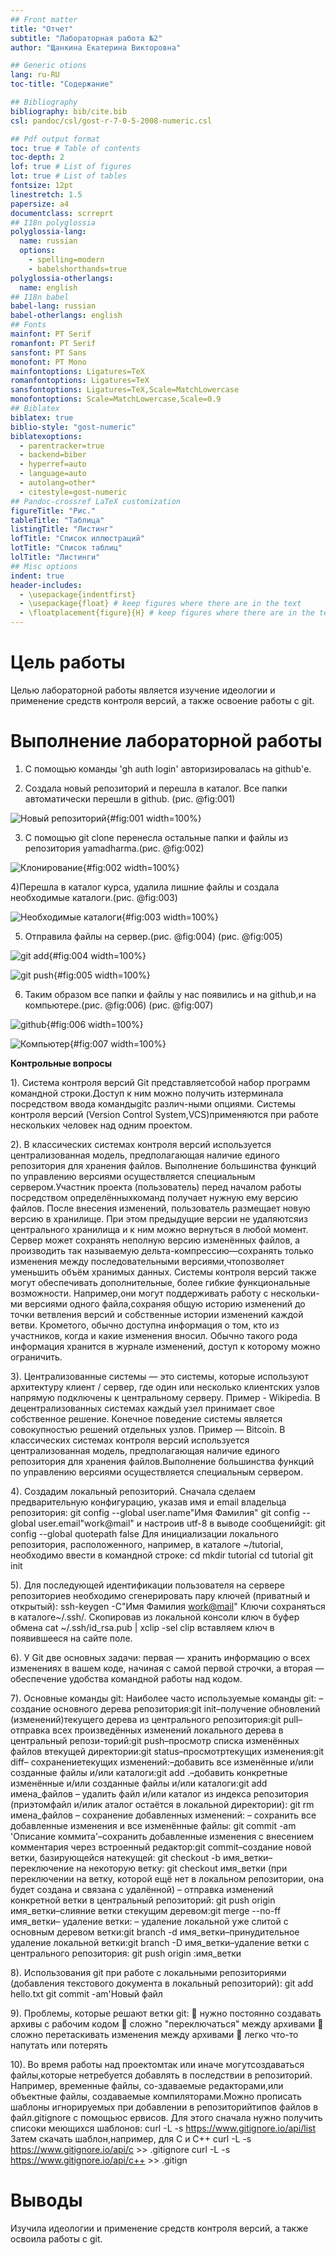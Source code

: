 ```yaml
---
## Front matter
title: "Отчет"
subtitle: "Лабораторная работа №2"
author: "Щанкина Екатерина Викторовна"

## Generic otions
lang: ru-RU
toc-title: "Содержание"

## Bibliography
bibliography: bib/cite.bib
csl: pandoc/csl/gost-r-7-0-5-2008-numeric.csl

## Pdf output format
toc: true # Table of contents
toc-depth: 2
lof: true # List of figures
lot: true # List of tables
fontsize: 12pt
linestretch: 1.5
papersize: a4
documentclass: scrreprt
## I18n polyglossia
polyglossia-lang:
  name: russian
  options:
	- spelling=modern
	- babelshorthands=true
polyglossia-otherlangs:
  name: english
## I18n babel
babel-lang: russian
babel-otherlangs: english
## Fonts
mainfont: PT Serif
romanfont: PT Serif
sansfont: PT Sans
monofont: PT Mono
mainfontoptions: Ligatures=TeX
romanfontoptions: Ligatures=TeX
sansfontoptions: Ligatures=TeX,Scale=MatchLowercase
monofontoptions: Scale=MatchLowercase,Scale=0.9
## Biblatex
biblatex: true
biblio-style: "gost-numeric"
biblatexoptions:
  - parentracker=true
  - backend=biber
  - hyperref=auto
  - language=auto
  - autolang=other*
  - citestyle=gost-numeric
## Pandoc-crossref LaTeX customization
figureTitle: "Рис."
tableTitle: "Таблица"
listingTitle: "Листинг"
lofTitle: "Список иллюстраций"
lotTitle: "Список таблиц"
lolTitle: "Листинги"
## Misc options
indent: true
header-includes:
  - \usepackage{indentfirst}
  - \usepackage{float} # keep figures where there are in the text
  - \floatplacement{figure}{H} # keep figures where there are in the text
---
```


# Цель работы
 Целью лабораторной работы является изучение идеологии и применение средств контроля версий, а также освоение работы с git.


# Выполнение лабораторной работы

1) С помощью команды 'gh auth login' авторизировалась на github'е.

2) Создала новый репозиторий и перешла в каталог. Все папки автоматически перешли в github. (рис. @fig:001)

![Новый репозиторий](image/1.png){#fig:001 width=100%}

3) С помощью git clone перенесла остальные папки и файлы из репозитория yamadharma.(рис. @fig:002)

![Клонирование](image/2.png){#fig:002 width=100%}

4)Перешла в каталог курса, удалила лишние файлы и создала необходимые каталоги.(рис. @fig:003)

![Необходимые каталоги](image/2.png){#fig:003 width=100%}

5) Отправила файлы на сервер.(рис. @fig:004) (рис. @fig:005)

![git add](image/3.png){#fig:004 width=100%}

![git push](image/4.png){#fig:005 width=100%}

6) Таким образом все папки и файлы у нас появились и на github,и на компьютере.(рис. @fig:006) (рис. @fig:007)

![github](image/5.png){#fig:006 width=100%}

![Компьютер](image/6.png){#fig:007 width=100%}


**Контрольные вопросы**

1). Система контроля версий Git представляетсобой набор программ командной
строки.Доступ к ним можно получить изтерминала посредством ввода командыgitс
различ-ными опциями. Системы контроля версий (Version Control
System,VCS)применяются при работе нескольких человек над одним проектом.

2). В классических системах контроля версий используется централизованная модель,
предполагающая наличие единого репозитория для хранения файлов. Выполнение
большинства функций по управлению версиями осуществляется специальным
сервером.Участник проекта (пользователь) перед началом работы посредством
определённыхкоманд получает нужную ему версию файлов. После внесения
изменений, пользователь размещает новую версию в хранилище. При этом
предыдущие версии не удаляютсяиз центрального хранилища и к ним можно
вернуться в любой момент. Сервер может сохранять неполную версию изменённых
файлов, а производить так называемую дельта-компрессию—сохранять только
изменения между последовательными версиями,чтопозволяет уменьшить объём
хранимых данных.
Системы контроля версий также могут обеспечивать дополнительные, более гибкие
функциональные возможности. Например,они могут поддерживать работу с
нескольки-ми версиями одного файла,сохраняя общую историю изменений до точки
ветвления версий и собственные истории изменений каждой ветви. Крометого,
обычно доступна информация о том, кто из участников, когда и какие изменения
вносил. Обычно такого рода информация хранится в журнале изменений, доступ к
которому можно ограничить.

3). Централизованные системы — это системы, которые используют архитектуру клиент /
сервер, где один или несколько клиентских узлов напрямую подключены к центральному
серверу. Пример - Wikipedia.
В децентрализованных системах каждый узел принимает свое собственное решение.
Конечное поведение системы является совокупностью решений отдельных узлов.
Пример — Bitcoin.
В классических системах контроля версий используется централизованная модель,
предполагающая наличие единого репозитория для хранения файлов.Выполнение
большинства функций по управлению версиями осуществляется специальным
сервером.

4). Создадим локальный репозиторий. Сначала сделаем предварительную
конфигурацию, указав имя и email владельца репозитория:
git config --global user.name"Имя Фамилия"
git config --global user.email"work@mail"
и настроив utf-8 в выводе сообщенийgit:
git config --global quotepath false
Для инициализации локального репозитория, расположенного, например, в каталоге
~/tutorial, необходимо ввести в командной строке:
cd
mkdir tutorial
cd tutorial
git init

5). Для последующей идентификации пользователя на сервере репозиториев
необходимо сгенерировать пару ключей (приватный и открытый):
ssh-keygen -C"Имя Фамилия <work@mail>"
Ключи сохраняться в каталоге~/.ssh/.
Скопировав из локальной консоли ключ в буфер обмена
cat ~/.ssh/id_rsa.pub | xclip -sel clip
вставляем ключ в появившееся на сайте поле.

6). У Git две основных задачи: первая — хранить информацию о всех изменениях в
вашем коде, начиная с самой первой строчки, а вторая — обеспечение удобства
командной работы над кодом.

7). Основные команды git:
Наиболее часто используемые команды git: – создание основного дерева
репозитория:git init–получение обновлений (изменений)текущего дерева из
центрального репозитория:git pull–отправка всех произведённых изменений
локального дерева в центральный репози-торий:git push–просмотр списка изменённых
файлов втекущей директории:git status–просмотртекущих изменения:git diff–
сохранениетекущих изменений:–добавить все изменённые и/или созданные файлы
и/или каталоги:git add .–добавить конкретные изменённые и/или созданные файлы
и/или каталоги:git add имена_файлов – удалить файл и/или каталог из индекса
репозитория (приэтомфайл и/илик аталог остаётся в локальной директории): git rm
имена_файлов – сохранение добавленных изменений: – сохранить все добавленные
изменения и все изменённые файлы: git commit -am 'Описание коммита'–сохранить
добавленные изменения с внесением комментария через встроенный редактор:git
commit–создание новой ветки, базирующейся натекущей: git checkout -b имя_ветки–
переключение на некоторую ветку: git checkout имя_ветки (при переключении на
ветку, которой ещё нет в локальном репозитории, она будет создана и связана с
удалённой) – отправка изменений конкретной ветки в центральный репозиторий: git
push origin имя_ветки–слияние ветки стекущим деревом:git merge --no-ff имя_ветки–
удаление ветки: – удаление локальной уже слитой с основным деревом ветки:git
branch -d имя_ветки–принудительное удаление локальной ветки:git branch -D
имя_ветки–удаление ветки с центрального репозитория: git push origin :имя_ветки

8). Использования git при работе с локальными репозиториями (добавления
текстового документа в локальный репозиторий):
git add hello.txt
git commit -am'Новый файл

9). Проблемы, которые решают ветки git:
 нужно постоянно создавать архивы с рабочим кодом
 сложно "переключаться" между архивами
 сложно перетаскивать изменения между архивами
 легко что-то напутать или потерять

10). Во время работы над проектомтак или иначе могутсоздаваться файлы,которые
нетребуется добавлять в последствии в репозиторий. Например, временные файлы,
со-здаваемые редакторами,или объектные файлы, создаваемые компиляторами.Можно
прописать шаблоны игнорируемых при добавлении в репозиторийтипов файлов в
файл.gitignore с помощьюс ервисов. Для этого сначала нужно получить списоки
меющихся шаблонов: curl -L -s https://www.gitignore.io/api/list
Затем скачать шаблон,например, для C и C++
curl -L -s https://www.gitignore.io/api/c >> .gitignore
curl -L -s https://www.gitignore.io/api/c++ >> .gitign





# Выводы

Изучила идеологии и применение средств контроля версий, а также освоила работы с git.


